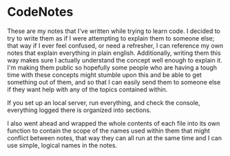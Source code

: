# CodeNotes

These are my notes that I've written while trying to learn code. I decided to try to write them as if I were attempting to explain them to someone else; that way if I ever feel confused, or need a refresher, I can reference my own notes that explain everything in plain english. Additionally, writing them this way makes sure I actually understand the concept well enough to explain it. I'm making them public so hopefully some people who are having a tough time with these concepts might stumble upon this and be able to get something out of them, and so that I can easily send them to someone else if they want help with any of the topics contained within.

If you set up an local server, run everything, and check the console, everything logged there is organized into sections.

I also went ahead and wrapped the whole contents of each file into its own function to contain the scope of the names used within them that might conflict between notes, that way they can all run at the same time and I can use simple, logical names in the notes. 
